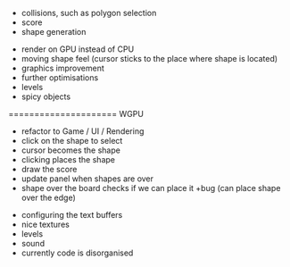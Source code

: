 + collisions, such as polygon selection
+ score
+ shape generation
- render on GPU instead of CPU
- moving shape feel (cursor sticks to the place where shape is located)
- graphics improvement
- further optimisations
- levels
- spicy objects




===================== WGPU
+ refactor to Game / UI / Rendering
+ click on the shape to select
+ cursor becomes the shape
+ clicking places the shape
+  draw the score
+ update panel when shapes are over
+ shape over the board checks if we can place it
+bug (can place shape over the edge)

- configuring the text buffers
- nice textures
- levels
- sound
- currently code is disorganised